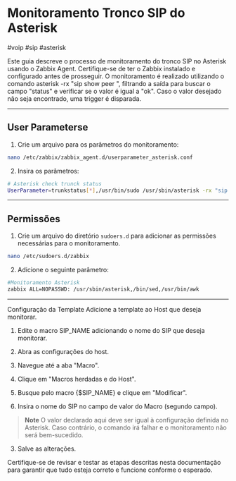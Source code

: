 # Monitoramento Tronco SIP do Asterisk

#voip #sip #asterisk

Este guia descreve o processo de monitoramento do tronco SIP no Asterisk usando o Zabbix Agent. Certifique-se de ter o Zabbix instalado e configurado antes de prosseguir. O monitoramento é realizado utilizando o comando asterisk -rx "sip show peer <NomeSIP>", filtrando a saída para buscar o campo "status" e verificar se o valor é igual a "ok". Caso o valor desejado não seja encontrado, uma trigger é disparada.

---

## User Parameterse

1. Crie um arquivo para os parâmetros do monitoramento:
  
  ```bash
  nano /etc/zabbix/zabbix_agent.d/userparameter_asterisk.conf
  ```
  
2. Insira os parâmetros:
  
  ```bash
  # Asterisk check trunck status
  UserParameter=trunkstatus[*],/usr/bin/sudo /usr/sbin/asterisk -rx "sip show peer $1" | sed -n 's/.*Status//p' | sed 's/ //g' | sed 's/://g' | awk -F"(" '{print $$1}'
  ```
  

---

## Permissões

1. Crie um arquivo do diretório `sudoers.d` para adicionar as permissões necessárias para o monitoramento.
  
  ```bash
  nano /etc/sudoers.d/zabbix
  ```
  
2. Adicione o seguinte parâmetro:
  
  ```bash
  #Monitoramento Asterisk
  zabbix ALL=NOPASSWD: /usr/sbin/asterisk,/bin/sed,/usr/bin/awk
  ```
  

---

Configuração da Template
Adicione a template ao Host que deseja monitorar.

1. Edite o macro SIP_NAME adicionando o nome do SIP que deseja monitorar.

2. Abra as configurações do host.

  1. Navegue até a aba "Macro".

  2. Clique em "Macros herdadas e do Host".

  3. Busque pelo macro {$SIP_NAME} e clique em "Modificar".

  4. Insira o nome do SIP no campo de valor do Macro (segundo campo).
    
  > **Note**
  > O valor declarado aqui deve ser igual à configuração definida no Asterisk. Caso contrário, o comando irá falhar e o monitoramento não será bem-sucedido.
    
3. Salve as alterações.

Certifique-se de revisar e testar as etapas descritas nesta documentação para garantir que tudo esteja correto e funcione conforme o esperado.
